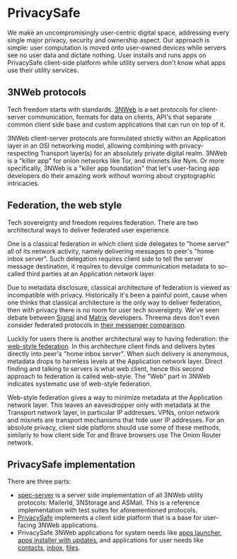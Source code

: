 # PrivacySafe

We make an uncompromisingly user-centric digital space, addressing every single major privacy, security and ownership aspect. Our approach is simple: user computation is moved onto user-owned devices while servers see no user data and dictate nothing. User installs and runs apps on PrivacySafe client-side platform while utility servers don't know what apps use their utility services.


## 3NWeb protocols

Tech freedom starts with standards. [3NWeb](https://github.com/PrivacySafe/3NWeb-architecture#readme) is a set protocols for client-server communication, formats for data on clients, API's that separate common client side base and custom applications that can run on top of it.

3NWeb client-server protocols are formulated strictly within an Application layer in an OSI networking model, allowing combining with privacy-respecting Transport layer(s) for an absolutely private digital realm. 3NWeb is a "killer app" for onion networks like Tor, and mixnets like Nym. Or more specifically, 3NWeb is a "killer app foundation" that let's user-facing app developers do their amazing work without worring about cryptographic intricacies.


## Federation, the web style

Tech sovereignty and freedom requires federation. There are two architectural ways to deliver federated user experience.

One is a classical federation in which client side delegates to "home server" all of its network activity, namely delivering messages to peer's "home inbox server". Such delegation requires client side to tell the server message destination, it requires to devulge communication metadata to so-called third parties at an Application network layer.

Due to metadata disclosure, classical architecture of federation is viewed as incompatible with privacy. Historically it's been a painful point, cause when one thinks that classical architecture is the only way to deliver federation, then with privacy there is no room for user tech sovereignty. We've seen debate between [Signal](https://signal.org/blog/the-ecosystem-is-moving/) and [Matrix](https://matrix.org/blog/2020/01/02/on-privacy-versus-freedom/) developers. Threema devs don't even consider federated protocols in [their messenger comparison](https://threema.ch/en/messenger-comparison).

Luckily for users there is another architectural way to having federation: the [web-style federation](https://github.com/PrivacySafe/3NWeb-architecture#federated-systems-classical-vs-web-styles). In this architecture client finds and delivers bytes directly into peer's "home inbox server". When such delivery is anonymous, metadata drops to harmless levels at the Application network layer. Direct finding and talking to servers is what web client, hence this second approach to federation is called web-style. The "Web" part in 3NWeb indicates systematic use of web-style federation.

Web-style federation gives a way to minimize metadata at the Application network layer. This leaves an eavesdropper only with metadata at the Transport network layer, in particular IP addresses. VPNs, onion network and mixnets are transport mechanisms that hide user IP addresses. For an absolute privacy, client side platform should use some of these methods, similarly to how client side Tor and Brave browsers use The Onion Router network.


## PrivacySafe implementation

There are three parts:
 - [spec-server](https://github.com/PrivacySafe/spec-server) is a server side implementation of all 3NWeb utility protocols: MailerId, 3NStorage and ASMail. This is a reference implementation with test suites for aforementioned protocols.
 - [PrivacySafe](https://github.com/PrivacySafe/privacysafe-platform-electron) implements a client side platform that is a base for user-facing 3NWeb applications.
 - PrivacySafe 3NWeb applications for system needs like [apps launcher](https://github.com/PrivacySafe/launcher.app.privacysafe.io), [apps installer with updates](https://github.com/PrivacySafe/installer.app.privacysafe.io), and applications for user needs like [contacts](https://github.com/PrivacySafe/contacts.app.privacysafe.io), [inbox](https://github.com/PrivacySafe/inbox.app.privacysafe.io), [files](https://github.com/PrivacySafe/files.app.privacysafe.io).
